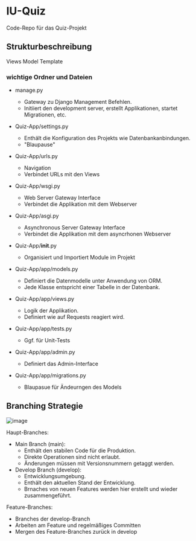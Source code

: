 # IU-Quiz
Code-Repo für das Quiz-Projekt

## Strukturbeschreibung

Views
Model
Template

### wichtige Ordner und Dateien
- manage.py
  - Gateway zu Django Management Befehlen.
  - Initiiert den development server, erstellt Applikationen, startet Migrationen, etc. 
- Quiz-App/settings.py
  - Enthält die Konfiguration des Projekts wie Datenbankanbindungen.
  - "Blaupause"
- Quiz-App/urls.py
  - Navigation
  - Verbindet URLs mit den Views 
- Quiz-App/wsgi.py
  - Web Server Gateway Interface
  - Verbindet die Applikation mit dem Webserver
- Quiz-App/asgi.py
  - Asynchronous Server Gateway Interface
  - Verbindet die Applikation mit dem asyncrhonen Webserver
- Quiz-App/__init__.py
  - Organisiert und Importiert Module im Projekt
 
- Quiz-App/app/models.py
  - Definiert die Datenmodelle unter Anwendung von ORM.
  - Jede Klasse entspricht einer Tabelle in der Datenbank.
- Quiz-App/app/views.py
  - Logik der Applikation.
  - Definiert wie auf Requests reagiert wird.
- Quiz-App/app/tests.py
  - Ggf. für Unit-Tests
 - Quiz-App/app/admin.py
   - Definiert das Admin-Interface
- Quiz-App/app/migrations.py
  - Blaupasue für Ändeurngen des Models   

## Branching Strategie
![image](https://github.com/fulcrum1991/IU-Quiz/assets/96475736/88fa176a-0c88-4c22-a576-503ae47a9992)

Haupt-Branches:
- Main Branch (main):
  - Enthält den stabilen Code für die Produktion.
  - Direkte Operationen sind nicht erlaubt.
  - Änderungen müssen mit Versionsnummern getaggt werden.
- Develop Branch (develop):
  - Entwicklungsumgebung.
  - Enthält den aktuellen Stand der Entwicklung.
  - Brnaches von neuen Features werden hier erstellt und wieder zusammengeführt.

Feature-Branches:
- Branches der develop-Branch
- Arbeiten am Feature und regelmäßiges Committen
- Mergen des Feature-Branches zurück in develop
